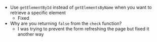 - Use `getElementById` instead of `getElementsByName` when you want to retrieve a specific element
    - Fixed
- Why are you returning `false` from the `check` function?
    - I was trying to prevent the form refreshing the page but fixed it another way
